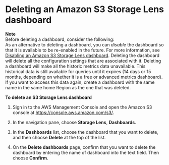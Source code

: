 # Deleting an Amazon S3 Storage Lens dashboard<a name="storage_lens_console_deleting"></a>

**Note**  
 Before deleting a dashboard, consider the following:  
As an alternative to deleting a dashboard, you can *disable* the dashboard so that it is available to be re\-enabled in the future\. For more information, see [Disabling an Amazon S3 Storage Lens dashboard](storage_lens_console_disabling.md)\.
Deleting the dashboard will delete all the configuration settings that are associated with it\.
 Deleting a dashboard will make all the historic metrics data unavailable\. This historical data is still available for queries until it expires \(14 days or 15 months, depending on whether it is a free or advanced metrics dashboard\)\. If you want to access this data again, create a dashboard with the same name in the same home Region as the one that was deleted\.

**To delete an S3 Storage Lens dashboard**

1. Sign in to the AWS Management Console and open the Amazon S3 console at [https://console\.aws\.amazon\.com/s3/](https://console.aws.amazon.com/s3/)\.

1. In the navigation pane, choose **Storage Lens**, **Dashboards**\.

1. In the **Dashboards** list, choose the dashboard that you want to delete, and then choose **Delete** at the top of the list\.

1. On the **Delete dashboards** page, confirm that you want to delete the dashboard by entering the name of dashboard into the text field\. Then choose **Confirm**\. 
